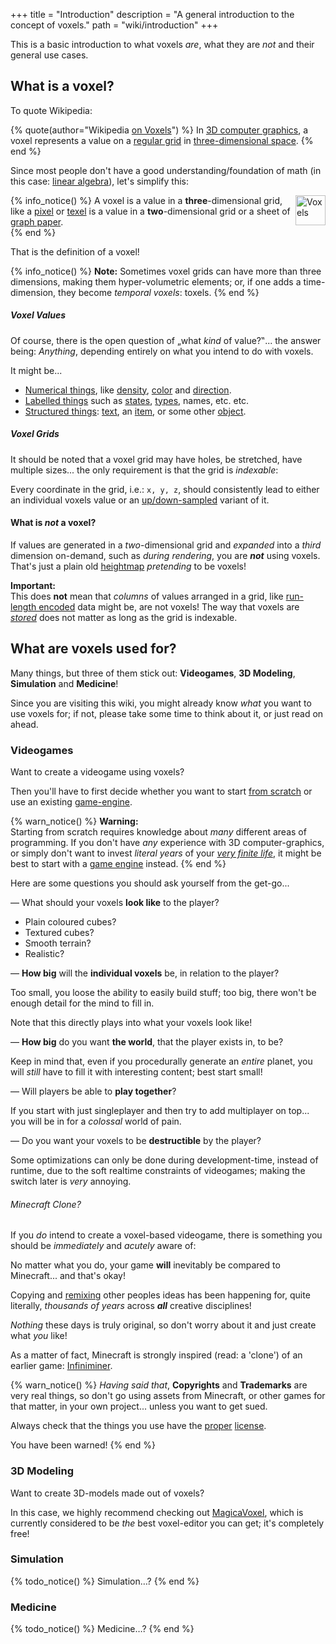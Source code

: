 +++
title = "Introduction"
description = "A general introduction to the concept of voxels."
path = "wiki/introduction"
+++

This is a basic introduction to what voxels *are*, what they are *not* and their general use cases.

## What is a voxel?

To quote Wikipedia:

{% quote(author="Wikipedia [on Voxels](https://en.wikipedia.org/wiki/Voxel)") %}
  In [3D computer graphics](https://en.wikipedia.org/wiki/3D_computer_graphics),
  a voxel represents a value on a [regular grid](https://en.wikipedia.org/wiki/Regular_grid)
  in [three-dimensional space](https://en.wikipedia.org/wiki/Three-dimensional_space).
{% end %}

Since most people don't have a good understanding/foundation of math (in this case: [linear algebra](https://en.wikipedia.org/wiki/Linear_algebra)), let's simplify this:

{% info_notice() %}
  <a title="A stack of voxels, with one marked red.&#010;Vossman; M. W. Toews, CC BY-SA 2.5, via Wikimedia Commons" href="https://commons.wikimedia.org/wiki/File:Voxels.svg"><img style="float:right;height:3rem" alt="Voxels" src="https://upload.wikimedia.org/wikipedia/commons/thumb/b/bc/Voxels.svg/256px-Voxels.svg.png"></a>
  A voxel is a value in a **three**-dimensional grid,
  like a [pixel](https://en.wikipedia.org/wiki/Pixel) or [texel](https://en.wikipedia.org/wiki/Texel_(graphics))
  is a value in a **two**-dimensional grid or a sheet of [graph paper](https://en.wikipedia.org/wiki/Graph_paper).
  <br style="clear:both">
{% end %}

That is the definition of a voxel!

{% info_notice() %}
**Note:**
Sometimes voxel grids can have more than three dimensions, making them hyper-volumetric elements;
or, if one adds a time-dimension, they become *temporal voxels*: toxels.
{% end %}

##### Voxel Values

Of course, there is the open question of „what *kind* of value?‟... the answer being: *Anything*, depending entirely on what you intend to do with voxels.

It might be...

- [Numerical things](https://en.wikipedia.org/wiki/Number),
  like [density](https://en.wikipedia.org/wiki/Density),
  [color](https://en.wikipedia.org/wiki/Color)
  and [direction](https://en.wikipedia.org/wiki/Euclidean_vector).
- [Labelled things](https://en.wikipedia.org/wiki/Flyweight_pattern)
  such as [states](https://en.wikipedia.org/wiki/State_(computer_science)),
  [types](https://en.wikipedia.org/wiki/Type_system),
  names, etc. etc.
- [Structured things](https://en.wikipedia.org/wiki/Data_structure):
  [text](https://en.wikipedia.org/wiki/String_(computer_science)),
  an [item](https://en.wikipedia.org/wiki/Item_(game_terminology)),
  or some other [object](https://en.wikipedia.org/wiki/Object_(computer_science)).

##### Voxel Grids

It should be noted that a voxel grid may have holes, be stretched, have multiple sizes...
the only requirement is that the grid is *indexable*:

Every coordinate in the grid, i.e.: `x, y, z`, should consistently lead to either
an individual voxels value or an [up/down-sampled](/wiki/rendering/sampling) variant of it.

#### What is *not* a voxel?

If values are generated in a *two*-dimensional grid and *expanded* into a *third* dimension on-demand, such as *during rendering*,
you are ***not*** using voxels. That's just a plain old [heightmap](https://en.wikipedia.org/wiki/Heightmap) *pretending*
to be voxels!

**Important:**  
This does **not** mean that *columns* of values arranged in a grid, like [run-length encoded](/wiki/compression/run-length-encoding) data might be, are not voxels!
The way that voxels are [*stored*](/wiki/datastructures) does not matter as long as the grid is indexable.

## What are voxels used for?

Many things, but three of them stick out: **Videogames**, **3D Modeling**, **Simulation** and **Medicine**!

Since you are visiting this wiki, you might already know *what* you want to use voxels for;
if not, please take some time to think about it, or just read on ahead.

### Videogames

Want to create a videogame using voxels?

Then you'll have to first decide whether you want to start [from scratch](/wiki/engines/from-scratch)
or use an existing [game-engine](/wiki/engines/).

{% warn_notice() %}
    **Warning:**  
    Starting from scratch requires knowledge about *many* different areas of programming.
    If you don't have *any* experience with 3D computer-graphics,
    or simply don't want to invest *literal years* of your
    [*very finite life*](https://www.youtube.com/watch?v=JXeJANDKwDc),
    it might be best to start with a [game engine](/wiki/engines) instead.
{% end %}

Here are some questions you should ask yourself from the get-go...

&mdash; What should your voxels **look like** to the player?

- Plain coloured cubes?
- Textured cubes?
- Smooth terrain?
- Realistic?

&mdash; **How big** will the **individual voxels** be, in relation to the player?

Too small, you loose the ability to easily build stuff;
too big, there won't be enough detail for the mind to fill in.

Note that this directly plays into what your voxels look like!

&mdash; **How big** do you want **the world**, that the player exists in, to be?

Keep in mind that, even if you procedurally generate an *entire* planet,
you will *still* have to fill it with interesting content; best start small!

&mdash; Will players be able to **play together**?

If you start with just singleplayer and then try to add multiplayer on top... you will be in for a *colossal* world of pain.

&mdash; Do you want your voxels to be **destructible** by the player?

Some optimizations can only be done during development-time, instead of runtime,
due to the soft realtime constraints of videogames;
making the switch later is *very* annoying.

###### Minecraft Clone?

If you *do* intend to create a voxel-based videogame,
there is something you should be *immediately* and *acutely* aware of:

No matter what you do, your game **will** inevitably be compared to Minecraft... and that's okay!

Copying and [remixing](https://www.youtube.com/watch?v=MZ2GuvUWaP8) other peoples ideas
has been happening for, quite literally, *thousands of years* across ***all*** creative disciplines!

*Nothing* these days is truly original, so don't worry about it and just create what *you* like!

As a matter of fact, Minecraft is strongly inspired (read: a 'clone') of an earlier game: [Infiniminer](https://en.wikipedia.org/wiki/Zachtronics#Infiniminer).

{% warn_notice() %}
*Having said that*, **Copyrights** and **Trademarks** are very real things,
so don't go using assets from Minecraft, or other games for that matter, in your own project... unless you want to get sued.

Always check that the things you use have the [proper](https://choosealicense.com/) [license](https://tldrlegal.com/).

You have been warned!
{% end %}

### 3D Modeling

Want to create 3D-models made out of voxels?

In this case, we highly recommend checking out [MagicaVoxel](https://ephtracy.github.io/index.html?page=mv_main),
which is currently considered to be *the* best voxel-editor you can get; it's completely free!

### Simulation

{% todo_notice() %} Simulation…? {% end %}

### Medicine

{% todo_notice() %} Medicine…? {% end %}
